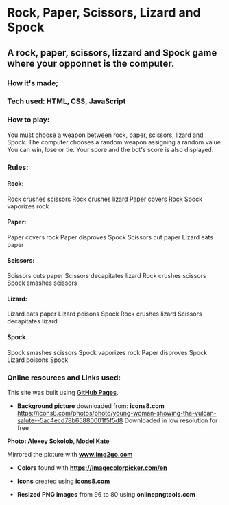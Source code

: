 # Rock, Paper, Scissors, Lizard and Spock 

## A rock, paper, scissors, lizzard and Spock game where your opponnet is the computer.


### How it's made;
### Tech used: HTML, CSS, JavaScript

### How to play:
You must choose a weapon between rock, paper, scissors, lizard and Spock. 
The computer chooses a random weapon assigning a random value.
You can win, lose or tie. Your score and the bot's score is also displayed.

### Rules:

#### Rock: 
Rock crushes scissors
Rock crushes lizard
Paper covers Rock
Spock vaporizes rock

#### Paper:
Paper covers rock
Paper disproves Spock
Scissors cut paper
Lizard eats paper

#### Scissors:
Scissors cuts paper
Scissors decapitates lizard
Rock crushes scissors
Spock smashes scissors

#### Lizard:
Lizard eats paper
Lizard poisons Spock
Rock crushes lizard
Scissors decapitates lizard

#### Spock
Spock smashes scissors
Spock vaporizes rock
Paper disproves Spock
Lizard poisons Spock

### Online resources and Links used:

This site was built using **[GitHub Pages](https://pages.github.com/).**

- **Background picture** downloaded from: **icons8.com**
https://icons8.com/photos/photo/young-woman-showing-the-vulcan-salute--5ac4ecd78b65880001f5f5d8
Downloaded in low resolution for free

**Photo: Alexey Sokolob, Model Kate**

Mirrored the picture with **www.img2go.com**


- **Colors** found with **https://imagecolorpicker.com/en**

- **Icons** created using **icons8.com**

- **Resized PNG images** from 96 to 80 using **onlinepngtools.com**
